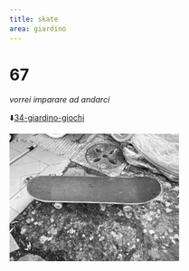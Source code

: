 ```yaml
---
title: skate
area: giardino
---
```

# 67
_vorrei imparare ad andarci_

⬇️[34-giardino-giochi](34-giardino-giochi.md)

![foto_126](_assets/preview/foto_126.jpg)